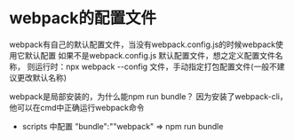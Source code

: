 # webpack的配置文件

webpack有自己的默认配置文件，当没有webpack.config.js的时候webpack使用它默认配置
如果不是webpack.config.js 默认配置文件，想之定义配置文件名称，
则运行时：npx webpack --config 文件，手动指定打包配置文件(一般不建议更改默认名称)

webpack是局部安装的，为什么能npm run bundle？ 因为安装了webpack-cli，他可以在cmd中正确运行webpack命令
- scripts 中配置 "bundle":""webpack"  => npm run bundle

